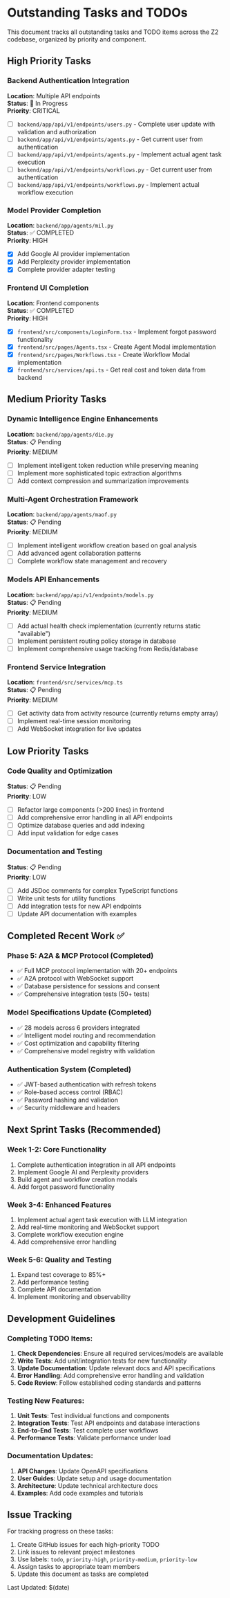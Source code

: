 # Outstanding Tasks and TODOs

This document tracks all outstanding tasks and TODO items across the Z2 codebase, organized by priority and component.

## High Priority Tasks

### Backend Authentication Integration
**Location**: Multiple API endpoints  
**Status**: 🔄 In Progress  
**Priority**: CRITICAL

- [ ] `backend/app/api/v1/endpoints/users.py` - Complete user update with validation and authorization
- [ ] `backend/app/api/v1/endpoints/agents.py` - Get current user from authentication  
- [ ] `backend/app/api/v1/endpoints/agents.py` - Implement actual agent task execution
- [ ] `backend/app/api/v1/endpoints/workflows.py` - Get current user from authentication
- [ ] `backend/app/api/v1/endpoints/workflows.py` - Implement actual workflow execution

### Model Provider Completion
**Location**: `backend/app/agents/mil.py`  
**Status**: ✅ COMPLETED  
**Priority**: HIGH

- [x] Add Google AI provider implementation
- [x] Add Perplexity provider implementation
- [x] Complete provider adapter testing

### Frontend UI Completion
**Location**: Frontend components  
**Status**: ✅ COMPLETED  
**Priority**: HIGH

- [x] `frontend/src/components/LoginForm.tsx` - Implement forgot password functionality
- [x] `frontend/src/pages/Agents.tsx` - Create Agent Modal implementation
- [x] `frontend/src/pages/Workflows.tsx` - Create Workflow Modal implementation
- [x] `frontend/src/services/api.ts` - Get real cost and token data from backend

## Medium Priority Tasks

### Dynamic Intelligence Engine Enhancements
**Location**: `backend/app/agents/die.py`  
**Status**: 📋 Pending  
**Priority**: MEDIUM

- [ ] Implement intelligent token reduction while preserving meaning
- [ ] Implement more sophisticated topic extraction algorithms
- [ ] Add context compression and summarization improvements

### Multi-Agent Orchestration Framework
**Location**: `backend/app/agents/maof.py`  
**Status**: 📋 Pending  
**Priority**: MEDIUM

- [ ] Implement intelligent workflow creation based on goal analysis
- [ ] Add advanced agent collaboration patterns
- [ ] Complete workflow state management and recovery

### Models API Enhancements
**Location**: `backend/app/api/v1/endpoints/models.py`  
**Status**: 📋 Pending  
**Priority**: MEDIUM

- [ ] Add actual health check implementation (currently returns static "available")
- [ ] Implement persistent routing policy storage in database
- [ ] Implement comprehensive usage tracking from Redis/database

### Frontend Service Integration
**Location**: `frontend/src/services/mcp.ts`  
**Status**: 📋 Pending  
**Priority**: MEDIUM

- [ ] Get activity data from activity resource (currently returns empty array)
- [ ] Implement real-time session monitoring
- [ ] Add WebSocket integration for live updates

## Low Priority Tasks

### Code Quality and Optimization
**Status**: 📋 Pending  
**Priority**: LOW

- [ ] Refactor large components (>200 lines) in frontend
- [ ] Add comprehensive error handling in all API endpoints
- [ ] Optimize database queries and add indexing
- [ ] Add input validation for edge cases

### Documentation and Testing
**Status**: 📋 Pending  
**Priority**: LOW

- [ ] Add JSDoc comments for complex TypeScript functions
- [ ] Write unit tests for utility functions
- [ ] Add integration tests for new API endpoints
- [ ] Update API documentation with examples

## Completed Recent Work ✅

### Phase 5: A2A & MCP Protocol (Completed)
- ✅ Full MCP protocol implementation with 20+ endpoints
- ✅ A2A protocol with WebSocket support
- ✅ Database persistence for sessions and consent
- ✅ Comprehensive integration tests (50+ tests)

### Model Specifications Update (Completed)
- ✅ 28 models across 6 providers integrated
- ✅ Intelligent model routing and recommendation
- ✅ Cost optimization and capability filtering
- ✅ Comprehensive model registry with validation

### Authentication System (Completed)
- ✅ JWT-based authentication with refresh tokens
- ✅ Role-based access control (RBAC)
- ✅ Password hashing and validation
- ✅ Security middleware and headers

## Next Sprint Tasks (Recommended)

### Week 1-2: Core Functionality
1. Complete authentication integration in all API endpoints
2. Implement Google AI and Perplexity providers
3. Build agent and workflow creation modals
4. Add forgot password functionality

### Week 3-4: Enhanced Features  
1. Implement actual agent task execution with LLM integration
2. Add real-time monitoring and WebSocket support
3. Complete workflow execution engine
4. Add comprehensive error handling

### Week 5-6: Quality and Testing
1. Expand test coverage to 85%+
2. Add performance testing
3. Complete API documentation
4. Implement monitoring and observability

## Development Guidelines

### Completing TODO Items:
1. **Check Dependencies**: Ensure all required services/models are available
2. **Write Tests**: Add unit/integration tests for new functionality
3. **Update Documentation**: Update relevant docs and API specifications
4. **Error Handling**: Add comprehensive error handling and validation
5. **Code Review**: Follow established coding standards and patterns

### Testing New Features:
1. **Unit Tests**: Test individual functions and components
2. **Integration Tests**: Test API endpoints and database interactions
3. **End-to-End Tests**: Test complete user workflows
4. **Performance Tests**: Validate performance under load

### Documentation Updates:
1. **API Changes**: Update OpenAPI specifications
2. **User Guides**: Update setup and usage documentation
3. **Architecture**: Update technical architecture docs
4. **Examples**: Add code examples and tutorials

## Issue Tracking

For tracking progress on these tasks:
1. Create GitHub issues for each high-priority TODO
2. Link issues to relevant project milestones
3. Use labels: `todo`, `priority-high`, `priority-medium`, `priority-low`
4. Assign tasks to appropriate team members
5. Update this document as tasks are completed

Last Updated: $(date)